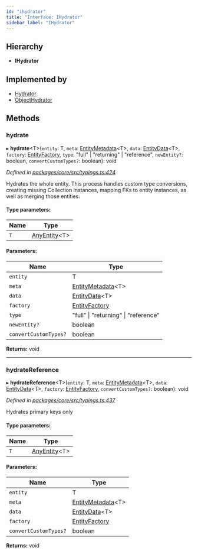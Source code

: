 ```yaml
---
id: "ihydrator"
title: "Interface: IHydrator"
sidebar_label: "IHydrator"
---
```


## Hierarchy

* **IHydrator**

## Implemented by

* [Hydrator](../classes/hydrator.md)
* [ObjectHydrator](../classes/objecthydrator.md)

## Methods

### hydrate

▸ **hydrate**&#60;T>(`entity`: T, `meta`: [EntityMetadata](../classes/entitymetadata.md)&#60;T>, `data`: [EntityData](../index.md#entitydata)&#60;T>, `factory`: [EntityFactory](../classes/entityfactory.md), `type`: &#34;full&#34; \| &#34;returning&#34; \| &#34;reference&#34;, `newEntity?`: boolean, `convertCustomTypes?`: boolean): void

*Defined in [packages/core/src/typings.ts:424](https://github.com/mikro-orm/mikro-orm/blob/4249b052e/packages/core/src/typings.ts#L424)*

Hydrates the whole entity. This process handles custom type conversions, creating missing Collection instances,
mapping FKs to entity instances, as well as merging those entities.

#### Type parameters:

Name | Type |
------ | ------ |
`T` | [AnyEntity](../index.md#anyentity)&#60;T> |

#### Parameters:

Name | Type |
------ | ------ |
`entity` | T |
`meta` | [EntityMetadata](../classes/entitymetadata.md)&#60;T> |
`data` | [EntityData](../index.md#entitydata)&#60;T> |
`factory` | [EntityFactory](../classes/entityfactory.md) |
`type` | &#34;full&#34; \| &#34;returning&#34; \| &#34;reference&#34; |
`newEntity?` | boolean |
`convertCustomTypes?` | boolean |

**Returns:** void

___

### hydrateReference

▸ **hydrateReference**&#60;T>(`entity`: T, `meta`: [EntityMetadata](../classes/entitymetadata.md)&#60;T>, `data`: [EntityData](../index.md#entitydata)&#60;T>, `factory`: [EntityFactory](../classes/entityfactory.md), `convertCustomTypes?`: boolean): void

*Defined in [packages/core/src/typings.ts:437](https://github.com/mikro-orm/mikro-orm/blob/4249b052e/packages/core/src/typings.ts#L437)*

Hydrates primary keys only

#### Type parameters:

Name | Type |
------ | ------ |
`T` | [AnyEntity](../index.md#anyentity)&#60;T> |

#### Parameters:

Name | Type |
------ | ------ |
`entity` | T |
`meta` | [EntityMetadata](../classes/entitymetadata.md)&#60;T> |
`data` | [EntityData](../index.md#entitydata)&#60;T> |
`factory` | [EntityFactory](../classes/entityfactory.md) |
`convertCustomTypes?` | boolean |

**Returns:** void
